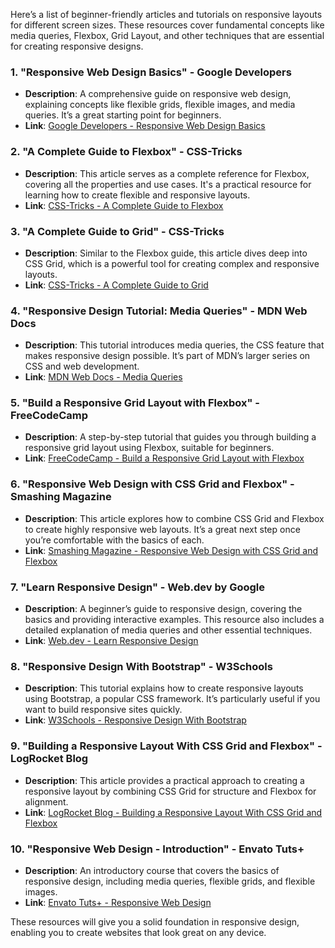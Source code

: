 Here’s a list of beginner-friendly articles and tutorials on responsive layouts for different screen sizes. These resources cover fundamental concepts like media queries, Flexbox, Grid Layout, and other techniques that are essential for creating responsive designs.

### 1. **"Responsive Web Design Basics" - Google Developers**
   - **Description**: A comprehensive guide on responsive web design, explaining concepts like flexible grids, flexible images, and media queries. It’s a great starting point for beginners.
   - **Link**: [Google Developers - Responsive Web Design Basics](https://developers.google.com/web/fundamentals/design-and-ux/responsive)

### 2. **"A Complete Guide to Flexbox" - CSS-Tricks**
   - **Description**: This article serves as a complete reference for Flexbox, covering all the properties and use cases. It's a practical resource for learning how to create flexible and responsive layouts.
   - **Link**: [CSS-Tricks - A Complete Guide to Flexbox](https://css-tricks.com/snippets/css/a-guide-to-flexbox/)

### 3. **"A Complete Guide to Grid" - CSS-Tricks**
   - **Description**: Similar to the Flexbox guide, this article dives deep into CSS Grid, which is a powerful tool for creating complex and responsive layouts.
   - **Link**: [CSS-Tricks - A Complete Guide to Grid](https://css-tricks.com/snippets/css/complete-guide-grid/)

### 4. **"Responsive Design Tutorial: Media Queries" - MDN Web Docs**
   - **Description**: This tutorial introduces media queries, the CSS feature that makes responsive design possible. It’s part of MDN’s larger series on CSS and web development.
   - **Link**: [MDN Web Docs - Media Queries](https://developer.mozilla.org/en-US/docs/Learn/CSS/CSS_layout/Media_queries)

### 5. **"Build a Responsive Grid Layout with Flexbox" - FreeCodeCamp**
   - **Description**: A step-by-step tutorial that guides you through building a responsive grid layout using Flexbox, suitable for beginners.
   - **Link**: [FreeCodeCamp - Build a Responsive Grid Layout with Flexbox](https://www.freecodecamp.org/news/building-a-responsive-grid-layout-with-flexbox-f1f66b1b50e2/)

### 6. **"Responsive Web Design with CSS Grid and Flexbox" - Smashing Magazine**
   - **Description**: This article explores how to combine CSS Grid and Flexbox to create highly responsive web layouts. It’s a great next step once you’re comfortable with the basics of each.
   - **Link**: [Smashing Magazine - Responsive Web Design with CSS Grid and Flexbox](https://www.smashingmagazine.com/2020/03/repeat-responsive-css-grid-flexbox/)

### 7. **"Learn Responsive Design" - Web.dev by Google**
   - **Description**: A beginner’s guide to responsive design, covering the basics and providing interactive examples. This resource also includes a detailed explanation of media queries and other essential techniques.
   - **Link**: [Web.dev - Learn Responsive Design](https://web.dev/learn/design/responsive/)

### 8. **"Responsive Design With Bootstrap" - W3Schools**
   - **Description**: This tutorial explains how to create responsive layouts using Bootstrap, a popular CSS framework. It’s particularly useful if you want to build responsive sites quickly.
   - **Link**: [W3Schools - Responsive Design With Bootstrap](https://www.w3schools.com/bootstrap4/bootstrap_grid_system.asp)

### 9. **"Building a Responsive Layout With CSS Grid and Flexbox" - LogRocket Blog**
   - **Description**: This article provides a practical approach to creating a responsive layout by combining CSS Grid for structure and Flexbox for alignment.
   - **Link**: [LogRocket Blog - Building a Responsive Layout With CSS Grid and Flexbox](https://blog.logrocket.com/building-a-responsive-layout-with-css-grid-and-flexbox/)

### 10. **"Responsive Web Design - Introduction" - Envato Tuts+**
   - **Description**: An introductory course that covers the basics of responsive design, including media queries, flexible grids, and flexible images.
   - **Link**: [Envato Tuts+ - Responsive Web Design](https://webdesign.tutsplus.com/courses/responsive-web-design/lessons/introduction)

These resources will give you a solid foundation in responsive design, enabling you to create websites that look great on any device.